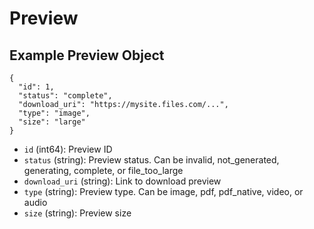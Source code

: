 # Preview

## Example Preview Object

```
{
  "id": 1,
  "status": "complete",
  "download_uri": "https://mysite.files.com/...",
  "type": "image",
  "size": "large"
}
```

* `id` (int64): Preview ID
* `status` (string): Preview status.  Can be invalid, not_generated, generating, complete, or file_too_large
* `download_uri` (string): Link to download preview
* `type` (string): Preview type. Can be image, pdf, pdf_native, video, or audio
* `size` (string): Preview size
